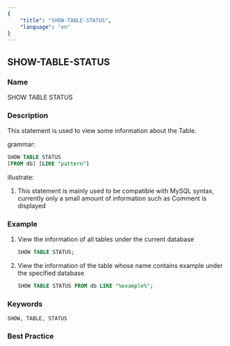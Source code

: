 ```yaml
---
{
    "title": "SHOW-TABLE-STATUS",
    "language": "en"
}
---
```


<!--
Licensed to the Apache Software Foundation (ASF) under one
or more contributor license agreements.  See the NOTICE file
distributed with this work for additional information
regarding copyright ownership.  The ASF licenses this file
to you under the Apache License, Version 2.0 (the
"License"); you may not use this file except in compliance
with the License.  You may obtain a copy of the License at

  http://www.apache.org/licenses/LICENSE-2.0

Unless required by applicable law or agreed to in writing,
software distributed under the License is distributed on an
"AS IS" BASIS, WITHOUT WARRANTIES OR CONDITIONS OF ANY
KIND, either express or implied.  See the License for the
specific language governing permissions and limitations
under the License.
-->

## SHOW-TABLE-STATUS

### Name

SHOW TABLE STATUS

### Description

This statement is used to view some information about the Table.

grammar:

```sql
SHOW TABLE STATUS
[FROM db] [LIKE "pattern"]
````

illustrate:

1. This statement is mainly used to be compatible with MySQL syntax, currently only a small amount of information such as Comment is displayed

### Example

  1. View the information of all tables under the current database

     ```sql
     SHOW TABLE STATUS;
     ````

  2. View the information of the table whose name contains example under the specified database

     ```sql
     SHOW TABLE STATUS FROM db LIKE "%example%";
     ````

### Keywords

    SHOW, TABLE, STATUS

### Best Practice

